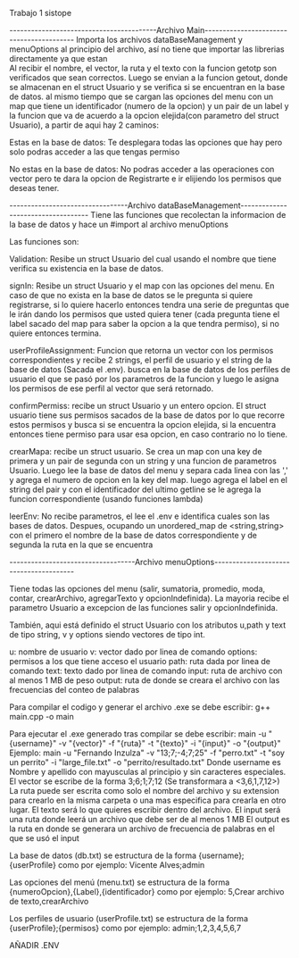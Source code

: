 Trabajo 1 sistope

-----------------------------------------Archivo Main-----------------------------------------
Importa los archivos dataBaseManagement y menuOptions al principio del archivo, así no tiene que importar las librerias directamente ya que estan  
Al recibir el nombre, el vector, la ruta y el texto con la funcion getotp son verificados que sean correctos. Luego se envian a la funcion getout, donde se almacenan en el struct Usuario y se verifica si se encuentran en la base de datos. al mismo tiempo que se cargan las opciones del menu con un map que tiene un identificador (numero de la opcion) y un pair de un label y la funcion que va de acuerdo a la opcion elejida(con parametro del struct Usuario), a partir de aqui hay 2 caminos: 

  Estas en la base de datos: Te desplegara todas las opciones que hay pero solo podras acceder a las que tengas permiso

  No estas en la base de datos: No podras acceder a las operaciones con vector pero te dara la opcion de Registrarte e ir elijiendo los permisos que deseas tener.

---------------------------------Archivo dataBaseManagement-----------------------------------
Tiene las funciones que recolectan la informacion de la base de datos y hace un #import al archivo menuOptions

Las funciones son:

  Validation: Resibe un struct Usuario del cual usando el nombre que tiene verifica su existencia en la base de datos.

  signIn: Resibe un struct Usuario y el map con las opciones del menu. En caso de que no exista en la base de datos se le pregunta si quiere registrarse, si lo quiere hacerlo entonces tendra una serie de preguntas que le irán dando los permisos que usted quiera tener (cada pregunta tiene el label sacado del map para saber la opcion a la que tendra permiso), si no quiere entonces termina.

  userProfileAssignment: Funcion que retorna un vector con los permisos correspondientes y recibe 2 strings, el perfil de usuario y el string de la base de datos (Sacada el .env). busca en la base de datos de los perfiles de usuario el que se pasó por los parametros de la funcion y luego le asigna los permisos de ese perfil al vector que será retornado.

  confirmPermiss: recibe un struct Usuario y un entero opcion. El struct usuario tiene sus permisos sacados de la base de datos por lo que recorre estos permisos y busca si se encuentra la opcion elejida, si la encuentra entonces tiene permiso para usar esa opcion, en caso contrario no lo tiene.

  crearMapa: recibe un struct usuario. Se crea un map con una key de primera y un pair de segunda con un string y una funcion de parametros Usuario. Luego lee la base de datos del menu y separa cada linea con las ',' y agrega el numero de opcion en la key del map. luego agrega el label en el string del pair y con el identificador del ultimo getline se le agrega la funcion correspondiente (usando funciones lambda)

  leerEnv: No recibe parametros, el lee el .env e identifica cuales son las bases de datos. Despues, ocupando un unordered_map de <string,string> con el primero el nombre de la base de datos correspondiente y de segunda la ruta en la que se encuentra

-----------------------------------Archivo menuOptions---------------------------------------

Tiene todas las opciones del menu (salir, sumatoria, promedio, moda, contar, crearArchivo, agregarTexto y opcionIndefinida). La mayoria recibe el parametro Usuario a excepcion de las funciones salir y opcionIndefinida.

También, aqui está definido el struct Usuario con los atributos u,path y text de tipo string, v y options siendo vectores de tipo int.

  u: nombre de usuario
  v: vector dado por linea de comando
  options: permisos a los que tiene acceso el usuario
  path: ruta dada por linea de comando
  text: texto dado por linea de comando
  input: ruta de archivo con al menos 1 MB de peso
  output: ruta de donde se creara el archivo con las frecuencias del conteo de palabras

Para compilar el codigo y generar el archivo .exe se debe escribir:
  g++ main.cpp -o main

Para ejecutar el .exe generado tras compilar se debe escribir: 
  main -u "{username}" -v "{vector}" -f "{ruta}" -t "{texto}" -i "{input}" -o "{output}"
Ejemplo:
  main -u "Fernando Inzulza" -v "13;7;-4;7;25" -f "perro.txt" -t "soy un perrito" -i "large_file.txt" -o "perrito/resultado.txt"
Donde username es Nombre y apellido con mayusculas al principio y sin caracteres especiales.
El vector se escribe de la forma 3;6;1;7;12 (Se transformara a <3,6,1,7,12>)
La ruta puede ser escrita como solo el nombre del archivo y su extension para crearlo en la misma carpeta o una mas especifica para crearla en otro lugar.
El texto será lo que quieres escribir dentro del archivo. 
El input será una ruta donde leerá un archivo que debe ser de al menos 1 MB
El output es la ruta en donde se generara un archivo de frecuencia de palabras en el que se usó el input

La base de datos (db.txt) se estructura de la forma {username};{userProfile}
como por ejemplo: 
  Vicente Alves;admin

Las opciones del menú (menu.txt) se estructura de la forma {numeroOpcion},{Label},{identificador}
como por ejemplo: 
  5,Crear archivo de texto,crearArchivo

Los perfiles de usuario (userProfile.txt) se estructura de la forma {userProfile};{permisos} como por ejemplo:
  admin;1,2,3,4,5,6,7


AÑADIR .ENV 